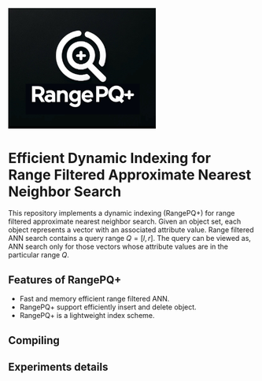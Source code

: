 <img src="RangePQ.png" width="300">

# Efficient Dynamic Indexing for Range Filtered Approximate Nearest Neighbor Search

This repository implements a dynamic indexing (RangePQ+) for range filtered approximate nearest neighbor search. Given an object set, each object represents a vector with an associated attribute value. Range filtered ANN search contains a query range $Q=[l,r]$. The query can be viewed as, ANN search only for those vectors whose attribute values are in the particular range $Q$.

## Features of RangePQ+
- Fast and memory efficient range filtered ANN.
- RangePQ+ support efficiently insert and delete object.
- RangePQ+ is a lightweight index scheme.


## Compiling


## Experiments details
